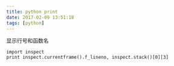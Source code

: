 ```yaml
---
title: python print
date: 2017-02-09 13:51:18
tags: [python]
---
```



显示行号和函数名

```
import inspect
print inspect.currentframe().f_lineno, inspect.stack()[0][3]
```